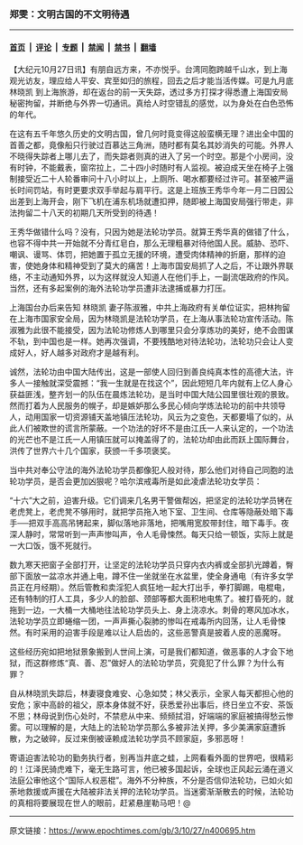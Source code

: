 ### 郑雯：文明古国的不文明待遇

---

#### [首页](../../../..?n400695) &nbsp;|&nbsp; [评论](../../../../../epoch-comment?n400695) &nbsp;|&nbsp; [专题](../../../../../epoch-special?n400695) &nbsp;|&nbsp; [禁闻](../../../../../epoch-news?n400695) &nbsp;|&nbsp; [禁书](../../../../../books?n400695) &nbsp;|&nbsp; [翻墙](https://github.com/gfw-breaker/nogfw/blob/master/README.md?n400695)


<div class="post_content" id="artbody" itemprop="articleBody">
 <!-- article content begin -->
 <p>
  【大纪元10月27日讯】有朋自远方来，不亦悦乎。台湾同胞跨越千山水，到上海观光访友，理应给人平安、宾至如归的旅程，回去之后才能当活传媒。可是九月底
  <ok href="https://www.epochtimes.com/gb/tag/%E6%9E%97%E6%99%93%E5%87%AF.html">
   林晓凯
  </ok>
  到上海旅游，却在返台的前一天失踪，透过多方打探才得悉遭上海国安局秘密拘留，并断绝与外界一切通讯。真给人时空错乱的感觉，以为身处在白色恐怖的年代。
 </p>
 <p>
  在这有五千年悠久历史的文明古国，曾几何时竟变得这般蛮横无理？进出全中国的首善之都，竟像船只行驶过百慕达三角洲，随时都有莫名其妙消失的可能。外界人不晓得失踪者上哪儿去了，而失踪者则真的进入了另一个时空。那是个小房间，没有时钟，不能戴表，窗帘拉上，二十四小时随时有人监视。被迫成天坐在椅子上强制接受近二十人轮番审问十八小时以上，上厕所、喝水都要经过许可。甚至被严逼长时间罚站，有时更要求双手举起与肩平行。这是上班族王秀华今年一月二日因公出差到上海开会，刚下飞机在浦东机场就遭扣押，随即被上海国安局强行带走，非法拘留二十八天的初期几天所受到的待遇！
 </p>
 <p>
  王秀华做错什么吗？没有，只因为她是法轮功学员。就算王秀华真的做错了什么，也容不得中共一开始就不分青红皂白，那么无理粗暴对待他国人民。威胁、恐吓、嘲讽、谩骂、体罚，把她置于孤立无援的环境，遭受肉体精神的折磨，那样的迫害，使她身体和精神受到了莫大的痛苦！上海市国安局抓了人之后，不让跟外界联络，不主动通知外界，以为这样就没人知道人在他们手上，一副流氓政府的作风。当然，还有多起案例的海外法轮功学员遭非法逮捕或暴力打压。
 </p>
 <p>
  上海国台办后来告知
  <ok href="https://www.epochtimes.com/gb/tag/%E6%9E%97%E6%99%93%E5%87%AF.html">
   林晓凯
  </ok>
  妻子陈淑雅，中共上海政府有关单位证实，把林拘留在上海市国家安全局，因为林晓凯是法轮功学员，在上海从事法轮功宣传活动。陈淑雅为此很不能接受，因为法轮功修炼人到哪里只会分享炼功的美好，绝不会图谋不轨，到中国也是一样。她再次强调，不要残酷地对待法轮功，法轮功只会让人变成好人，好人越多对政府才是越有利。
 </p>
 <p>
  诚然，法轮功由中国大陆传出，这是一部使人回归到善良纯真本性的高德大法，许多人一接触就深受震撼：“我一生就是在找这个”，因此短短几年内就有上亿人身心获益匪浅，整齐划一的队伍在晨炼法轮功，是当时中国大陆公园里很壮观的景致。然而打着为人民服务的幌子，却是嫉妒那么多民心倾向学炼法轮功的前中共领导人，动用国家一切资源铺天盖地镇压法轮功，风云为之变色，天都要塌了似的，从此人们被欺世的谎言所蒙蔽。一个功法的好坏不是由江氏一人来认定的，一个功法的光芒也不是江氏一人用镇压就可以掩盖得了的，法轮功却由此而跃上国际舞台，洪传了世界六十几个国家，获颁一千多项褒奖。
 </p>
 <p>
  当中共对奉公守法的海外法轮功学员都像犯人般对待，那么他们对待自己同胞的法轮功学员，是否会更加凶狠呢？哈尔滨戒毒所是如此凌虐法轮功女学员：
 </p>
 <p>
  “十六”大之前，迫害升级。它们调来几名男干警做帮凶，把坚定的法轮功学员铐在老虎凳上，老虎凳不够用时，就把学员拖入地下室、卫生间、仓库等隐蔽处暗下毒手──把双手高高吊铐起来，脚似落地非落地，把嘴用宽胶带封住，暗下毒手。夜深人静时，常常听到一声声惨叫声，令人毛骨悚然。每天只给一顿饭，实际上就是一大口饭，饿不死就行。
 </p>
 <p>
  数九寒天把窗子全部打开，让坚定的法轮功学员只穿内衣内裤或全部扒光蹲着，臀部下面放一盆凉水并通上电，蹲不住一坐就坐在水盆里，使全身通电（有许多女学员正在月经期）。然后管教和卖淫犯人疯狂地一起大打出手，拳打脚踢，电棍电，还有特制的打人工具，多少人的脸部、颈部等都大面积地电焦了。被打昏死的，就拖到一边，一大桶一大桶地往法轮功学员头上、身上浇凉水。刺骨的寒风加冰水，法轮功学员立即蜷缩一团，一声声撕心裂肺的惨叫在戒毒所内回荡，让人毛骨悚然。有时采用的迫害手段是难以让人启齿的，这些恶警真是披着人皮的恶魔呀。
 </p>
 <p>
  这些经历宛如把地狱景象搬到人世间上演，可是我们都知道，做恶事的人才会下地狱，而这群修炼“真、善、忍”做好人的法轮功学员，究竟犯了什么罪？为什么有罪？
 </p>
 <p>
  自从林晓凯失踪后，林妻寝食难安、心急如焚；林父表示，全家人每天都担心他的安危；家中高龄的祖父，原本身体就不好，获悉爱孙出事后，终日坐立不安、茶饭不思；林母说到伤心处时，不禁悲从中来、频频拭泪，好端端的家庭被搞得愁云惨雾。可以理解的是，大陆上的法轮功学员那么多被非法关押，多少美满家庭遭拆散，为之破碎，反过来倒被诬赖成法轮功学员不顾家庭，多邪恶呀！
 </p>
 <p>
  寄语迫害法轮功的勤务执行者，别再当井底之蛙，上网看看外面的世界吧，很精彩的！江泽民骑虎难下，毫无生路可言，他已被多国起诉，全球也正风起云涌在道义法庭公审他这个“国际人权恶棍”。海外不分种族，不分是否信仰法轮功，已如火如荼地救援或声援在大陆被非法关押的法轮功学员。当迷雾渐渐散去的时候，法轮功的真相将要展现在世人的眼前，赶紧悬崖勒马吧！@
  <font color="#ffffff">
   (http://www.dajiyuan.com)
  </font>
 </p>
 <!-- article content end -->
 <div id="below_article_ad">
 </div>
</div>


---

原文链接：https://www.epochtimes.com/gb/3/10/27/n400695.htm